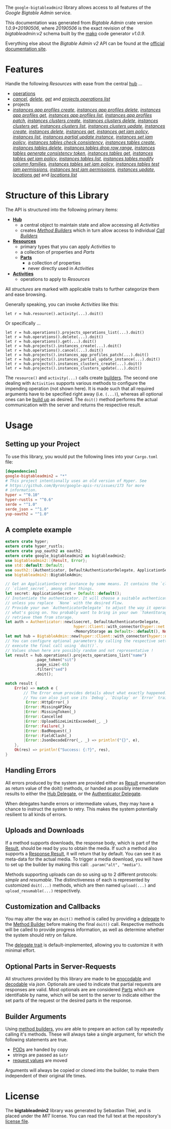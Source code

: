<!---
DO NOT EDIT !
This file was generated automatically from 'src/mako/api/README.md.mako'
DO NOT EDIT !
-->
The `google-bigtableadmin2` library allows access to all features of the *Google Bigtable Admin* service.

This documentation was generated from *Bigtable Admin* crate version *1.0.9+20190506*, where *20190506* is the exact revision of the *bigtableadmin:v2* schema built by the [mako](http://www.makotemplates.org/) code generator *v1.0.9*.

Everything else about the *Bigtable Admin* *v2* API can be found at the
[official documentation site](https://cloud.google.com/bigtable/).
# Features

Handle the following *Resources* with ease from the central [hub](https://docs.rs/google-bigtableadmin2/1.0.9+20190506/google_bigtableadmin2/struct.BigtableAdmin.html) ... 

* [operations](https://docs.rs/google-bigtableadmin2/1.0.9+20190506/google_bigtableadmin2/struct.Operation.html)
 * [*cancel*](https://docs.rs/google-bigtableadmin2/1.0.9+20190506/google_bigtableadmin2/struct.OperationCancelCall.html), [*delete*](https://docs.rs/google-bigtableadmin2/1.0.9+20190506/google_bigtableadmin2/struct.OperationDeleteCall.html), [*get*](https://docs.rs/google-bigtableadmin2/1.0.9+20190506/google_bigtableadmin2/struct.OperationGetCall.html) and [*projects operations list*](https://docs.rs/google-bigtableadmin2/1.0.9+20190506/google_bigtableadmin2/struct.OperationProjectOperationListCall.html)
* projects
 * [*instances app profiles create*](https://docs.rs/google-bigtableadmin2/1.0.9+20190506/google_bigtableadmin2/struct.ProjectInstanceAppProfileCreateCall.html), [*instances app profiles delete*](https://docs.rs/google-bigtableadmin2/1.0.9+20190506/google_bigtableadmin2/struct.ProjectInstanceAppProfileDeleteCall.html), [*instances app profiles get*](https://docs.rs/google-bigtableadmin2/1.0.9+20190506/google_bigtableadmin2/struct.ProjectInstanceAppProfileGetCall.html), [*instances app profiles list*](https://docs.rs/google-bigtableadmin2/1.0.9+20190506/google_bigtableadmin2/struct.ProjectInstanceAppProfileListCall.html), [*instances app profiles patch*](https://docs.rs/google-bigtableadmin2/1.0.9+20190506/google_bigtableadmin2/struct.ProjectInstanceAppProfilePatchCall.html), [*instances clusters create*](https://docs.rs/google-bigtableadmin2/1.0.9+20190506/google_bigtableadmin2/struct.ProjectInstanceClusterCreateCall.html), [*instances clusters delete*](https://docs.rs/google-bigtableadmin2/1.0.9+20190506/google_bigtableadmin2/struct.ProjectInstanceClusterDeleteCall.html), [*instances clusters get*](https://docs.rs/google-bigtableadmin2/1.0.9+20190506/google_bigtableadmin2/struct.ProjectInstanceClusterGetCall.html), [*instances clusters list*](https://docs.rs/google-bigtableadmin2/1.0.9+20190506/google_bigtableadmin2/struct.ProjectInstanceClusterListCall.html), [*instances clusters update*](https://docs.rs/google-bigtableadmin2/1.0.9+20190506/google_bigtableadmin2/struct.ProjectInstanceClusterUpdateCall.html), [*instances create*](https://docs.rs/google-bigtableadmin2/1.0.9+20190506/google_bigtableadmin2/struct.ProjectInstanceCreateCall.html), [*instances delete*](https://docs.rs/google-bigtableadmin2/1.0.9+20190506/google_bigtableadmin2/struct.ProjectInstanceDeleteCall.html), [*instances get*](https://docs.rs/google-bigtableadmin2/1.0.9+20190506/google_bigtableadmin2/struct.ProjectInstanceGetCall.html), [*instances get iam policy*](https://docs.rs/google-bigtableadmin2/1.0.9+20190506/google_bigtableadmin2/struct.ProjectInstanceGetIamPolicyCall.html), [*instances list*](https://docs.rs/google-bigtableadmin2/1.0.9+20190506/google_bigtableadmin2/struct.ProjectInstanceListCall.html), [*instances partial update instance*](https://docs.rs/google-bigtableadmin2/1.0.9+20190506/google_bigtableadmin2/struct.ProjectInstancePartialUpdateInstanceCall.html), [*instances set iam policy*](https://docs.rs/google-bigtableadmin2/1.0.9+20190506/google_bigtableadmin2/struct.ProjectInstanceSetIamPolicyCall.html), [*instances tables check consistency*](https://docs.rs/google-bigtableadmin2/1.0.9+20190506/google_bigtableadmin2/struct.ProjectInstanceTableCheckConsistencyCall.html), [*instances tables create*](https://docs.rs/google-bigtableadmin2/1.0.9+20190506/google_bigtableadmin2/struct.ProjectInstanceTableCreateCall.html), [*instances tables delete*](https://docs.rs/google-bigtableadmin2/1.0.9+20190506/google_bigtableadmin2/struct.ProjectInstanceTableDeleteCall.html), [*instances tables drop row range*](https://docs.rs/google-bigtableadmin2/1.0.9+20190506/google_bigtableadmin2/struct.ProjectInstanceTableDropRowRangeCall.html), [*instances tables generate consistency token*](https://docs.rs/google-bigtableadmin2/1.0.9+20190506/google_bigtableadmin2/struct.ProjectInstanceTableGenerateConsistencyTokenCall.html), [*instances tables get*](https://docs.rs/google-bigtableadmin2/1.0.9+20190506/google_bigtableadmin2/struct.ProjectInstanceTableGetCall.html), [*instances tables get iam policy*](https://docs.rs/google-bigtableadmin2/1.0.9+20190506/google_bigtableadmin2/struct.ProjectInstanceTableGetIamPolicyCall.html), [*instances tables list*](https://docs.rs/google-bigtableadmin2/1.0.9+20190506/google_bigtableadmin2/struct.ProjectInstanceTableListCall.html), [*instances tables modify column families*](https://docs.rs/google-bigtableadmin2/1.0.9+20190506/google_bigtableadmin2/struct.ProjectInstanceTableModifyColumnFamilyCall.html), [*instances tables set iam policy*](https://docs.rs/google-bigtableadmin2/1.0.9+20190506/google_bigtableadmin2/struct.ProjectInstanceTableSetIamPolicyCall.html), [*instances tables test iam permissions*](https://docs.rs/google-bigtableadmin2/1.0.9+20190506/google_bigtableadmin2/struct.ProjectInstanceTableTestIamPermissionCall.html), [*instances test iam permissions*](https://docs.rs/google-bigtableadmin2/1.0.9+20190506/google_bigtableadmin2/struct.ProjectInstanceTestIamPermissionCall.html), [*instances update*](https://docs.rs/google-bigtableadmin2/1.0.9+20190506/google_bigtableadmin2/struct.ProjectInstanceUpdateCall.html), [*locations get*](https://docs.rs/google-bigtableadmin2/1.0.9+20190506/google_bigtableadmin2/struct.ProjectLocationGetCall.html) and [*locations list*](https://docs.rs/google-bigtableadmin2/1.0.9+20190506/google_bigtableadmin2/struct.ProjectLocationListCall.html)




# Structure of this Library

The API is structured into the following primary items:

* **[Hub](https://docs.rs/google-bigtableadmin2/1.0.9+20190506/google_bigtableadmin2/struct.BigtableAdmin.html)**
    * a central object to maintain state and allow accessing all *Activities*
    * creates [*Method Builders*](https://docs.rs/google-bigtableadmin2/1.0.9+20190506/google_bigtableadmin2/trait.MethodsBuilder.html) which in turn
      allow access to individual [*Call Builders*](https://docs.rs/google-bigtableadmin2/1.0.9+20190506/google_bigtableadmin2/trait.CallBuilder.html)
* **[Resources](https://docs.rs/google-bigtableadmin2/1.0.9+20190506/google_bigtableadmin2/trait.Resource.html)**
    * primary types that you can apply *Activities* to
    * a collection of properties and *Parts*
    * **[Parts](https://docs.rs/google-bigtableadmin2/1.0.9+20190506/google_bigtableadmin2/trait.Part.html)**
        * a collection of properties
        * never directly used in *Activities*
* **[Activities](https://docs.rs/google-bigtableadmin2/1.0.9+20190506/google_bigtableadmin2/trait.CallBuilder.html)**
    * operations to apply to *Resources*

All *structures* are marked with applicable traits to further categorize them and ease browsing.

Generally speaking, you can invoke *Activities* like this:

```Rust,ignore
let r = hub.resource().activity(...).doit()
```

Or specifically ...

```ignore
let r = hub.operations().projects_operations_list(...).doit()
let r = hub.operations().delete(...).doit()
let r = hub.operations().get(...).doit()
let r = hub.projects().instances_create(...).doit()
let r = hub.operations().cancel(...).doit()
let r = hub.projects().instances_app_profiles_patch(...).doit()
let r = hub.projects().instances_partial_update_instance(...).doit()
let r = hub.projects().instances_clusters_create(...).doit()
let r = hub.projects().instances_clusters_update(...).doit()
```

The `resource()` and `activity(...)` calls create [builders][builder-pattern]. The second one dealing with `Activities` 
supports various methods to configure the impending operation (not shown here). It is made such that all required arguments have to be 
specified right away (i.e. `(...)`), whereas all optional ones can be [build up][builder-pattern] as desired.
The `doit()` method performs the actual communication with the server and returns the respective result.

# Usage

## Setting up your Project

To use this library, you would put the following lines into your `Cargo.toml` file:

```toml
[dependencies]
google-bigtableadmin2 = "*"
# This project intentionally uses an old version of Hyper. See
# https://github.com/Byron/google-apis-rs/issues/173 for more
# information.
hyper = "^0.10"
hyper-rustls = "^0.6"
serde = "^1.0"
serde_json = "^1.0"
yup-oauth2 = "^1.0"
```

## A complete example

```Rust
extern crate hyper;
extern crate hyper_rustls;
extern crate yup_oauth2 as oauth2;
extern crate google_bigtableadmin2 as bigtableadmin2;
use bigtableadmin2::{Result, Error};
use std::default::Default;
use oauth2::{Authenticator, DefaultAuthenticatorDelegate, ApplicationSecret, MemoryStorage};
use bigtableadmin2::BigtableAdmin;

// Get an ApplicationSecret instance by some means. It contains the `client_id` and 
// `client_secret`, among other things.
let secret: ApplicationSecret = Default::default();
// Instantiate the authenticator. It will choose a suitable authentication flow for you, 
// unless you replace  `None` with the desired Flow.
// Provide your own `AuthenticatorDelegate` to adjust the way it operates and get feedback about 
// what's going on. You probably want to bring in your own `TokenStorage` to persist tokens and
// retrieve them from storage.
let auth = Authenticator::new(&secret, DefaultAuthenticatorDelegate,
                              hyper::Client::with_connector(hyper::net::HttpsConnector::new(hyper_rustls::TlsClient::new())),
                              <MemoryStorage as Default>::default(), None);
let mut hub = BigtableAdmin::new(hyper::Client::with_connector(hyper::net::HttpsConnector::new(hyper_rustls::TlsClient::new())), auth);
// You can configure optional parameters by calling the respective setters at will, and
// execute the final call using `doit()`.
// Values shown here are possibly random and not representative !
let result = hub.operations().projects_operations_list("name")
             .page_token("sit")
             .page_size(-65)
             .filter("sed")
             .doit();

match result {
    Err(e) => match e {
        // The Error enum provides details about what exactly happened.
        // You can also just use its `Debug`, `Display` or `Error` traits
         Error::HttpError(_)
        |Error::MissingAPIKey
        |Error::MissingToken(_)
        |Error::Cancelled
        |Error::UploadSizeLimitExceeded(_, _)
        |Error::Failure(_)
        |Error::BadRequest(_)
        |Error::FieldClash(_)
        |Error::JsonDecodeError(_, _) => println!("{}", e),
    },
    Ok(res) => println!("Success: {:?}", res),
}

```
## Handling Errors

All errors produced by the system are provided either as [Result](https://docs.rs/google-bigtableadmin2/1.0.9+20190506/google_bigtableadmin2/enum.Result.html) enumeration as return value of 
the doit() methods, or handed as possibly intermediate results to either the 
[Hub Delegate](https://docs.rs/google-bigtableadmin2/1.0.9+20190506/google_bigtableadmin2/trait.Delegate.html), or the [Authenticator Delegate](https://docs.rs/yup-oauth2/*/yup_oauth2/trait.AuthenticatorDelegate.html).

When delegates handle errors or intermediate values, they may have a chance to instruct the system to retry. This 
makes the system potentially resilient to all kinds of errors.

## Uploads and Downloads
If a method supports downloads, the response body, which is part of the [Result](https://docs.rs/google-bigtableadmin2/1.0.9+20190506/google_bigtableadmin2/enum.Result.html), should be
read by you to obtain the media.
If such a method also supports a [Response Result](https://docs.rs/google-bigtableadmin2/1.0.9+20190506/google_bigtableadmin2/trait.ResponseResult.html), it will return that by default.
You can see it as meta-data for the actual media. To trigger a media download, you will have to set up the builder by making
this call: `.param("alt", "media")`.

Methods supporting uploads can do so using up to 2 different protocols: 
*simple* and *resumable*. The distinctiveness of each is represented by customized 
`doit(...)` methods, which are then named `upload(...)` and `upload_resumable(...)` respectively.

## Customization and Callbacks

You may alter the way an `doit()` method is called by providing a [delegate](https://docs.rs/google-bigtableadmin2/1.0.9+20190506/google_bigtableadmin2/trait.Delegate.html) to the 
[Method Builder](https://docs.rs/google-bigtableadmin2/1.0.9+20190506/google_bigtableadmin2/trait.CallBuilder.html) before making the final `doit()` call. 
Respective methods will be called to provide progress information, as well as determine whether the system should 
retry on failure.

The [delegate trait](https://docs.rs/google-bigtableadmin2/1.0.9+20190506/google_bigtableadmin2/trait.Delegate.html) is default-implemented, allowing you to customize it with minimal effort.

## Optional Parts in Server-Requests

All structures provided by this library are made to be [enocodable](https://docs.rs/google-bigtableadmin2/1.0.9+20190506/google_bigtableadmin2/trait.RequestValue.html) and 
[decodable](https://docs.rs/google-bigtableadmin2/1.0.9+20190506/google_bigtableadmin2/trait.ResponseResult.html) via *json*. Optionals are used to indicate that partial requests are responses 
are valid.
Most optionals are are considered [Parts](https://docs.rs/google-bigtableadmin2/1.0.9+20190506/google_bigtableadmin2/trait.Part.html) which are identifiable by name, which will be sent to 
the server to indicate either the set parts of the request or the desired parts in the response.

## Builder Arguments

Using [method builders](https://docs.rs/google-bigtableadmin2/1.0.9+20190506/google_bigtableadmin2/trait.CallBuilder.html), you are able to prepare an action call by repeatedly calling it's methods.
These will always take a single argument, for which the following statements are true.

* [PODs][wiki-pod] are handed by copy
* strings are passed as `&str`
* [request values](https://docs.rs/google-bigtableadmin2/1.0.9+20190506/google_bigtableadmin2/trait.RequestValue.html) are moved

Arguments will always be copied or cloned into the builder, to make them independent of their original life times.

[wiki-pod]: http://en.wikipedia.org/wiki/Plain_old_data_structure
[builder-pattern]: http://en.wikipedia.org/wiki/Builder_pattern
[google-go-api]: https://github.com/google/google-api-go-client

# License
The **bigtableadmin2** library was generated by Sebastian Thiel, and is placed 
under the *MIT* license.
You can read the full text at the repository's [license file][repo-license].

[repo-license]: https://github.com/Byron/google-apis-rsblob/master/LICENSE.md

